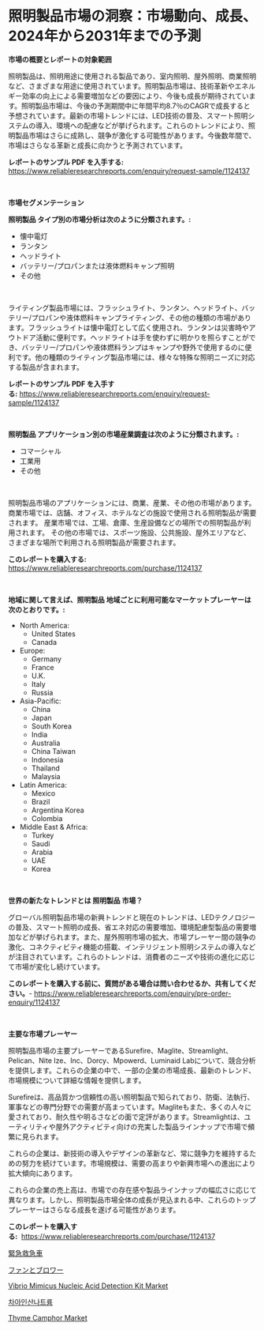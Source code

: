 <p><h1>照明製品市場の洞察：市場動向、成長、2024年から2031年までの予測</h1></p><p><strong>市場の概要とレポートの対象範囲</strong></p>
<p><p>照明製品は、照明用途に使用される製品であり、室内照明、屋外照明、商業照明など、さまざまな用途に使用されています。照明製品市場は、技術革新やエネルギー効率の向上による需要増加などの要因により、今後も成長が期待されています。照明製品市場は、今後の予測期間中に年間平均8.7％のCAGRで成長すると予想されています。最新の市場トレンドには、LED技術の普及、スマート照明システムの導入、環境への配慮などが挙げられます。これらのトレンドにより、照明製品市場はさらに成熟し、競争が激化する可能性があります。今後数年間で、市場はさらなる革新と成長に向かうと予測されています。</p></p>
<p><strong>レポートのサンプル PDF を入手する:</strong> <a href="https://www.reliableresearchreports.com/enquiry/request-sample/1124137">https://www.reliableresearchreports.com/enquiry/request-sample/1124137</a></p>
<p>&nbsp;</p>
<p><strong>市場セグメンテーション</strong></p>
<p><strong>照明製品 タイプ別の市場分析は次のように分類されます。:</strong></p>
<p><ul><li>懐中電灯</li><li>ランタン</li><li>ヘッドライト</li><li>バッテリー/プロパンまたは液体燃料キャンプ照明</li><li>その他</li></ul></p>
<p>&nbsp;</p>
<p><p>ライティング製品市場には、フラッシュライト、ランタン、ヘッドライト、バッテリー/プロパンや液体燃料キャンプライティング、その他の種類の市場があります。フラッシュライトは懐中電灯として広く使用され、ランタンは災害時やアウトドア活動に便利です。ヘッドライトは手を使わずに明かりを照らすことができ、バッテリー/プロパンや液体燃料ランプはキャンプや野外で使用するのに便利です。他の種類のライティング製品市場には、様々な特殊な照明ニーズに対応する製品が含まれます。</p></p>
<p><strong>レポートのサンプル PDF を入手する:</strong>&nbsp;<a href="https://www.reliableresearchreports.com/enquiry/request-sample/1124137">https://www.reliableresearchreports.com/enquiry/request-sample/1124137</a></p>
<p>&nbsp;</p>
<p><strong> 照明製品 アプリケーション別の市場産業調査は次のように分類されます。:</strong></p>
<p><ul><li>コマーシャル</li><li>工業用</li><li>その他</li></ul></p>
<p>&nbsp;</p>
<p><p>照明製品市場のアプリケーションには、商業、産業、その他の市場があります。 商業市場では、店舗、オフィス、ホテルなどの施設で使用される照明製品が需要されます。 産業市場では、工場、倉庫、生産設備などの場所での照明製品が利用されます。 その他の市場では、スポーツ施設、公共施設、屋外エリアなど、さまざまな場所で利用される照明製品が需要されます。</p></p>
<p><strong>このレポートを購入する:</strong>&nbsp; <a href="https://www.reliableresearchreports.com/purchase/1124137">https://www.reliableresearchreports.com/purchase/1124137</a></p>
<p>&nbsp;</p>
<p><strong>地域に関して言えば、照明製品 地域ごとに利用可能なマーケットプレーヤーは次のとおりです。:</strong></p>
<p><ul>
    <li>
        North America:
        <ul>
            <li>United States</li>
            <li>Canada</li>
        </ul>
    </li>
    <li>
        Europe:
        <ul>
            <li>Germany</li>
            <li>France</li>
            <li>U.K.</li>
            <li>Italy</li>
            <li>Russia</li>
        </ul>
    </li>
    <li>
        Asia-Pacific:
        <ul>
            <li>China</li>
            <li>Japan</li>
            <li>South Korea</li>
            <li>India</li>
            <li>Australia</li>
            <li>China Taiwan</li>
            <li>Indonesia</li>
            <li>Thailand</li>
            <li>Malaysia</li>
        </ul>
    </li>
    <li>
        Latin America:
        <ul>
            <li>Mexico</li>
            <li>Brazil</li>
            <li>Argentina Korea</li>
            <li>Colombia</li>
        </ul>
    </li>
    <li>
        Middle East & Africa:
        <ul>
            <li>Turkey</li>
            <li>Saudi</li>
            <li>Arabia</li>
            <li>UAE</li>
            <li>Korea</li>
        </ul>
    </li>
    </ul></p>
<p>&nbsp;</p>
<p><strong>世界の新たなトレンドとは 照明製品 市場？</strong></p>
<p><p>グローバル照明製品市場の新興トレンドと現在のトレンドは、LEDテクノロジーの普及、スマート照明の成長、省エネ対応の需要増加、環境配慮型製品の需要増加などが挙げられます。また、屋外照明市場の拡大、市場プレーヤー間の競争の激化、コネクティビティ機能の搭載、インテリジェント照明システムの導入などが注目されています。これらのトレンドは、消費者のニーズや技術の進化に応じて市場が変化し続けています。</p></p>
<p><strong>このレポートを購入する前に、質問がある場合は問い合わせるか、共有してください。</strong>- <a href="https://www.reliableresearchreports.com/enquiry/pre-order-enquiry/1124137">https://www.reliableresearchreports.com/enquiry/pre-order-enquiry/1124137</a></p>
<p>&nbsp;</p>
<p><strong>主要な市場プレーヤー</strong></p>
<p><p>照明製品市場の主要プレーヤーであるSurefire、Maglite、Streamlight、Pelican、Nite Ize、Inc、Dorcy、Mpowerd、Luminaid Labについて、競合分析を提供します。これらの企業の中で、一部の企業の市場成長、最新のトレンド、市場規模について詳細な情報を提供します。</p><p>Surefireは、高品質かつ信頼性の高い照明製品で知られており、防衛、法執行、軍事などの専門分野での需要が高まっています。Magliteもまた、多くの人々に愛されており、耐久性や明るさなどの面で定評があります。Streamlightは、ユーティリティや屋外アクティビティ向けの充実した製品ラインナップで市場で頻繁に見られます。</p><p>これらの企業は、新技術の導入やデザインの革新など、常に競争力を維持するための努力を続けています。市場規模は、需要の高まりや新興市場への進出により拡大傾向にあります。</p><p>これらの企業の売上高は、市場での存在感や製品ラインナップの幅広さに応じて異なります。しかし、照明製品市場全体の成長が見込まれる中、これらのトッププレーヤーはさらなる成長を遂げる可能性があります。</p></p>
<p><strong>このレポートを購入する:</strong>&nbsp;&nbsp;<a href="https://www.reliableresearchreports.com/purchase/1124137">https://www.reliableresearchreports.com/purchase/1124137</a></p>
<p><p><a href="https://github.com/zekaoe592392/Market-Research-Report-List-1/blob/main/1688269189939.md">緊急救急車</a></p><p><a href="https://github.com/cnnriuez22368/Market-Research-Report-List-1/blob/main/9449638189940.md">ファンとブロワー</a></p><p><a href="https://view.publitas.com/reportprime-1/vibrio-mimicus-nucleic-acid-detection-kit-market-dynamics-2023-2030-also-about-its-market-trends-projections-and-opportunities/">Vibrio Mimicus Nucleic Acid Detection Kit Market</a></p><p><a href="https://github.com/vs10l4sfg5c/Market-Research-Report-List-1/blob/main/6729749189815.md">차아인산나트륨</a></p><p><a href="https://github.com/Krish2023na/Market-Research-Report-List-3/blob/main/thyme-camphor-market.md">Thyme Camphor Market</a></p></p>
